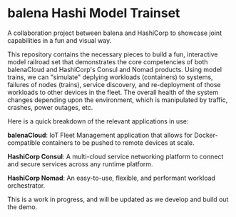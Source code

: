 # balena Hashi Model Trainset
A collaboration project between balena and HashiCorp to showcase joint capabilities in a fun and visual way.

This repository contains the necessary pieces to build a fun, interactive model railroad set that demonstrates the core competencies of both balenaCloud and HashiCorp's Consul and Nomad products.  Using model trains, we can "simulate" deplying workloads (containers) to systems, failures of nodes (trains), service discovery, and re-deployment of those workloads to other devices in the fleet.  The overall health of the system changes depending upon the environment, which is manipulated by traffic, crashes, power outages, etc.

Here is a quick breakdown of the relevant applications in use:

<b>balenaCloud</b>:  IoT Fleet Management application that allows for Docker-compatible containers to be pushed to remote devices at scale.

<b>HashiCorp Consul</b>:  A multi-cloud service networking platform to connect and secure services across any runtime platform.

<b>HashiCorp Nomad</b>:  An easy-to-use, flexible, and performant workload orchestrator.



This is a work in progress, and will be updated as we develop and build out the demo.
